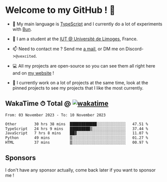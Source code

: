 # Welcome to my GitHub ! 🌃

- 🔭 My main language is [TypeScript](https://www.typescriptlang.org/) and I currently do a lot of experiments with [Bun](https://bun.sh).

- 🌱 I am a student at the [IUT @ Université de Limoges](https://iut.unilim.fr), France.

- 📫 Need to contact me ? Send me <a href="mailto:mikkel@milescode.dev">a mail</a>, or DM me on Discord->`@vexcited`.

- 💻 All my projects are open-source so you can see them all right here and on <a href="https://vexcited.vercel.app">my website</a> !

- 👀 I currently work on a lot of projects at the same time, look at the pinned projects to see my projects that I like the most currently.

## WakaTime ⏱ Total @ [![wakatime](https://wakatime.com/badge/user/0839e595-e07a-435c-8d59-ed95f2a3d6dd.svg)](https://wakatime.com/@0839e595-e07a-435c-8d59-ed95f2a3d6dd)

<!--START_SECTION:waka-->

```txt
From: 03 November 2023 - To: 10 November 2023

Other        30 hrs 38 mins  ████████████░░░░░░░░░░░░░   47.51 %
TypeScript   24 hrs 9 mins   █████████▒░░░░░░░░░░░░░░░   37.44 %
JavaScript   7 hrs 8 mins    ██▓░░░░░░░░░░░░░░░░░░░░░░   11.07 %
Python       49 mins         ▒░░░░░░░░░░░░░░░░░░░░░░░░   01.27 %
HTML         37 mins         ▒░░░░░░░░░░░░░░░░░░░░░░░░   00.97 %
```

<!--END_SECTION:waka-->

## Sponsors

I don't have any sponsor actually, come back later if you want to sponsor me !
